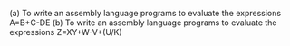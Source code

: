 (a) To write an assembly language programs to evaluate the expressions A=B+C-DE (b) To write an assembly language programs to evaluate the expressions Z=XY+W-V+(U/K)

